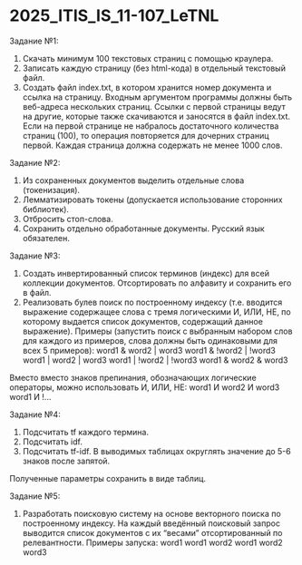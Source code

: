 # 2025_ITIS_IS_11-107_LeTNL

Задание №1:
1. Скачать минимум 100 текстовых страниц с помощью краулера.
2. Записать каждую страницу (без html-кода) в отдельный текстовый файл.
3. Создать файл index.txt, в котором хранится номер документа и ссылка на страницу.
Входным аргументом программы должны быть веб-адреса нескольких страниц.
Ссылки с первой страницы ведут на другие, которые также скачиваются и заносятся в файл index.txt. Если на первой странице не набралось достаточного количества страниц (100), то операция повторяется для дочерних страниц первой.
Каждая страница должна содержать не менее 1000 слов.

Задание №2:
1. Из сохраненных документов выделить отдельные слова (токенизация).
2. Лемматизировать токены (допускается использование сторонних библиотек).
3. Отбросить стоп-слова.
4. Сохранить отдельно обработанные документы.
Русский язык обязателен.

Задание №3:
1. Создать инвертированный список терминов (индекс) для всей коллекции документов. Отсортировать по алфавиту и сохранить его в файл.
2. Реализовать булев поиск по построенному индексу (т.е. вводится выражение содержащее слова с тремя логическими И, ИЛИ, НЕ, по которому выдается список документов, содержащий данное выражение).
Примеры (запустить поиск с выбранным набором слов для каждого из примеров, слова должны быть одинаковыми для всех 5 примеров):
word1 & word2 | word3		word1 & !word2 | !word3
word1 | word2 | word3		word1 | !word2 | !word3
word1 & word2 & word3

Вместо вместо знаков препинания, обозначающих логические операторы, можно использовать И, ИЛИ, НЕ:
word1 И word2 И word3
word1 И !...

Задание №4:
1. Подсчитать tf каждого термина.
2. Подсчитать idf.
3. Подсчитать tf-idf.
В выводимых таблицах округлять значение до 5-6 знаков после запятой.

Полученные параметры сохранить в виде таблиц.

Задание №5:
1. Разработать поисковую систему на основе векторного поиска по построенному индексу. На каждый введённый поисковый запрос выводится список документов с их “весами” отсортированный по релевантности.
Примеры запуска:
word1
word1 word2
word1 word2 word3

